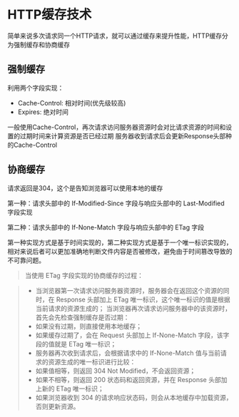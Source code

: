 # HTTP缓存技术
简单来说多次请求同一个HTTP请求，就可以通过缓存来提升性能，HTTP缓存分为强制缓存和协商缓存

## 强制缓存
利用两个字段实现：
- Cache-Control: 相对时间(优先级较高)
- Expires: 绝对时间

一般使用Cache-Control，再次请求访问服务器资源时会对比请求资源的时间和设置的过期时间来计算资源是否已经过期
服务器收到请求后会更新Response头部种的Cache-Control

## 协商缓存

请求返回是304，这个是告知浏览器可以使用本地的缓存

第一种：请求头部中的 If-Modified-Since 字段与响应头部中的 Last-Modified 字段实现

第二种：请求头部中的 If-None-Match 字段与响应头部中的 ETag 字段

第一种实现方式是基于时间实现的，第二种实现方式是基于一个唯一标识实现的，相对来说后者可以更加准确地判断文件内容是否被修改，避免由于时间篡改导致的不可靠问题。

> 当使用 ETag 字段实现的协商缓存的过程：

>  - 当浏览器第一次请求访问服务器资源时，服务器会在返回这个资源的同时，在 Response 头部加上 ETag 唯一标识，这个唯一标识的值是根据当前请求的资源生成的；
  当浏览器再次请求访问服务器中的该资源时，首先会先检查强制缓存是否过期：
>  - 如果没有过期，则直接使用本地缓存；
>  - 如果缓存过期了，会在 Request 头部加上 If-None-Match 字段，该字段的值就是 ETag 唯一标识；
>  - 服务器再次收到请求后，会根据请求中的 If-None-Match 值与当前请求的资源生成的唯一标识进行比较：
>  - 如果值相等，则返回 304 Not Modified，不会返回资源；
>  - 如果不相等，则返回 200 状态码和返回资源，并在 Response 头部加上新的 ETag 唯一标识；
>  - 如果浏览器收到 304 的请求响应状态码，则会从本地缓存中加载资源，否则更新资源。